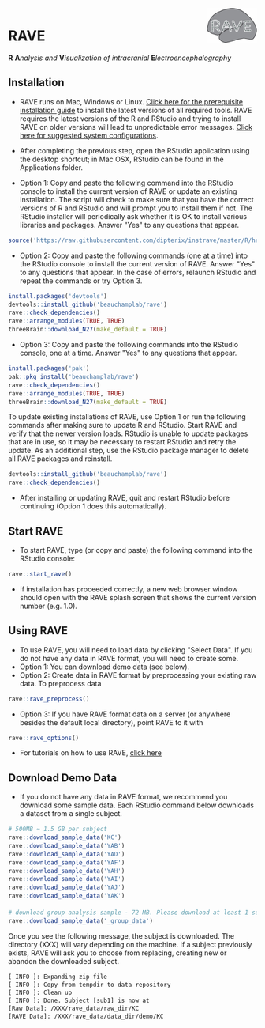 <img src="inst/assets/images/logo-md.jpg" width="20%" align="right" />

# RAVE

__R__ __A__*nalysis and* __V__*isualization of intracranial* __E__*lectroencephalography*


## Installation

* RAVE runs on Mac, Windows or Linux. [Click here for the prerequisite installation guide](./Installation.md) to install the latest versions of all required tools. RAVE requires the latest versions of the R and RStudio and trying to install RAVE on older versions will lead to unpredictable error messages. [Click here for suggested system configurations](./Requirements.md).

* After completing the previous step, open the RStudio application using the desktop shortcut; in Mac OSX, RStudio can be found in the Applications folder. 
* Option 1: Copy and paste the following command into the RStudio console to install the current version of RAVE or update an existing installation. The script will check to make sure that you have the correct versions of R and RStudio and will prompt you to install them if not. The RStudio installer will periodically ask whether it is OK to install various libraries and packages. Answer "Yes" to any questions that appear. 
```r
source('https://raw.githubusercontent.com/dipterix/instrave/master/R/hello.R', echo = FALSE)
```
* Option 2: Copy and paste the following commands (one at a time) into the RStudio console to install the current version of RAVE. Answer "Yes" to any questions that appear. In the case of errors, relaunch RStudio and repeat the commands or try Option 3. 
```r
install.packages('devtools')
devtools::install_github('beauchamplab/rave')
rave::check_dependencies()
rave::arrange_modules(TRUE, TRUE)
threeBrain::download_N27(make_default = TRUE)
```
* Option 3: Copy and paste the following commands into the RStudio console, one at a time. Answer "Yes" to any questions that appear. 
```r
install.packages('pak')
pak::pkg_install('beauchamplab/rave')
rave::check_dependencies()
rave::arrange_modules(TRUE, TRUE)
threeBrain::download_N27(make_default = TRUE)
```

To update existing installations of RAVE, use Option 1 or run the following commands after making sure to update R and RStudio. Start RAVE and verify that the newer version loads. RStudio is unable to update packages that are in use, so it may be necessary to restart RStudio and retry the update. As an additional step, use the RStudio package manager to delete all RAVE packages and reinstall.

```r
devtools::install_github('beauchamplab/rave')
rave::check_dependencies()
```

* After installing or updating RAVE, quit and restart RStudio before continuing (Option 1 does this automatically).

## Start RAVE 

* To start RAVE, type (or copy and paste) the following command into the RStudio console:
```r
rave::start_rave()
```
* If installation has proceeded correctly, a new web browser window should open with the RAVE splash screen that shows the current version number (e.g. 1.0).

## Using RAVE

* To use RAVE, you will need to load data by clicking "Select Data". If you do not have any data in RAVE format, you will need to create some. 
* Option 1: You can download demo data (see below).
* Option 2: Create data in RAVE format by preprocessing your existing raw data. To preprocess data 
```r
rave::rave_preprocess()
```
* Option 3: If you have RAVE format data on a server (or anywhere besides the default local directory), point RAVE to it with
```r
rave::rave_options()
```
* For tutorials on how to use RAVE, [click here](https://openwetware.org/wiki/Beauchamp:RAVE#Tutorials)

## Download Demo Data 

* If you do not have any data in RAVE format, we recommend you download some sample data. Each RStudio command below downloads a dataset from a single subject.
```r
# 500MB ~ 1.5 GB per subject
rave::download_sample_data('KC')
rave::download_sample_data('YAB')
rave::download_sample_data('YAD')
rave::download_sample_data('YAF')
rave::download_sample_data('YAH')
rave::download_sample_data('YAI')
rave::download_sample_data('YAJ')
rave::download_sample_data('YAK')

# download group analysis sample - 72 MB. Please download at least 1 subject above.
rave::download_sample_data('_group_data')
```

Once you see the following message, the subject is downloaded. The directory (XXX) will vary depending on the machine. If a subject previously exists, RAVE will ask you to choose from replacing, creating new or abandon the downloaded subject. 

```
[ INFO ]: Expanding zip file
[ INFO ]: Copy from tempdir to data repository
[ INFO ]: Clean up
[ INFO ]: Done. Subject [sub1] is now at 
[Raw Data]: /XXX/rave_data/raw_dir/KC
[RAVE Data]: /XXX/rave_data/data_dir/demo/KC
```





